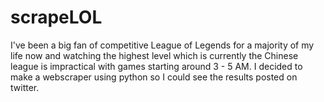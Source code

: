 # scrapeLOL
I've been a big fan of competitive League of Legends for a majority of my life now and watching the highest level which is currently the Chinese league is impractical with games starting around 3 - 5 AM. I decided to make a webscraper using python so I could see the results posted on twitter.

